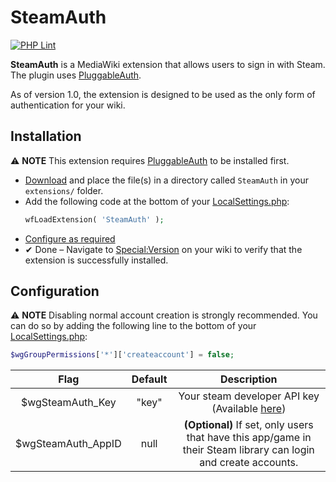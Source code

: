 # SteamAuth
[![PHP Lint](https://github.com/Banakin/SteamAuth/workflows/PHP%20Lint/badge.svg)](https://github.com/Banakin/SteamAuth/actions)

**SteamAuth** is a MediaWiki extension that allows users to sign in with Steam. The plugin uses [PluggableAuth](https://www.mediawiki.org/wiki/Extension:PluggableAuth). 

As of version 1.0, the extension is designed to be used as the only form of authentication for your wiki.


## Installation
⚠ **NOTE** This extension requires [PluggableAuth](https://www.mediawiki.org/wiki/Extension:PluggableAuth) to be installed first.

- [Download](https://github.com/Banakin/SteamAuth/releases/) and place the file(s) in a directory called `SteamAuth` in your `extensions/` folder.
- Add the following code at the bottom of your [LocalSettings.php](https://www.mediawiki.org/wiki/Manual:LocalSettings.php):
  ```php
  wfLoadExtension( 'SteamAuth' );
  ```
- [Configure as required](#configuration)
- ✔ Done – Navigate to [Special:Version](https://www.mediawiki.org/wiki/Special:Version) on your wiki to verify that the extension is successfully installed.


## Configuration
⚠ **NOTE** Disabling normal account creation is strongly recommended. You can do so by adding the following line to the bottom of your [LocalSettings.php](https://www.mediawiki.org/wiki/Manual:LocalSettings.php):
```php
$wgGroupPermissions['*']['createaccount'] = false;
```

| Flag | Default | Description |
|:-:|:-:|:-:|
| $wgSteamAuth_Key | "key" | Your steam developer API key (Available [here](https://steamcommunity.com/dev/apikey)) |
| $wgSteamAuth_AppID | null | **(Optional)** If set, only users that have this app/game in their Steam library can login and create accounts. |
